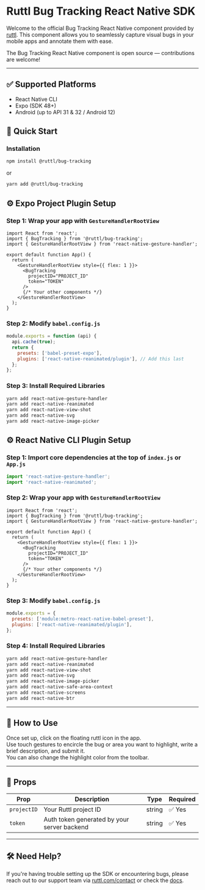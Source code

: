 
# Ruttl Bug Tracking React Native SDK

Welcome to the official Bug Tracking React Native component provided by [ruttl](https://ruttl.com/mobile-app-feedback/). This component allows you to seamlessly capture visual bugs in your mobile apps and annotate them with ease.

The Bug Tracking React Native component is open source — contributions are welcome!

---
## ✅ Supported Platforms
- React Native CLI
- Expo (SDK 48+)
- Android (up to API 31 & 32 / Android 12)



## 🚀 Quick Start

### Installation
```bash
npm install @ruttl/bug-tracking
```

or

```bash
yarn add @ruttl/bug-tracking
```



## ⚙️ Expo Project Plugin Setup

### Step 1: Wrap your app with `GestureHandlerRootView`
```tsx
import React from 'react';
import { BugTracking } from '@ruttl/bug-tracking';
import { GestureHandlerRootView } from 'react-native-gesture-handler';

export default function App() {
  return (
    <GestureHandlerRootView style={{ flex: 1 }}>
      <BugTracking
        projectID="PROJECT_ID"
        token="TOKEN"
      />
      {/* Your other components */}
    </GestureHandlerRootView>
  );
}
```

### Step 2: Modify `babel.config.js`
```js
module.exports = function (api) {
  api.cache(true);
  return {
    presets: ['babel-preset-expo'],
    plugins: ['react-native-reanimated/plugin'], // Add this last
  };
};
```

### Step 3: Install Required Libraries
```bash
yarn add react-native-gesture-handler 
yarn add react-native-reanimated 
yarn add react-native-view-shot 
yarn add react-native-svg 
yarn add react-native-image-picker
```





## ⚙️ React Native CLI Plugin Setup

### Step 1: Import core dependencies at the top of `index.js` or `App.js`
```js
import 'react-native-gesture-handler';
import 'react-native-reanimated';
```

### Step 2: Wrap your app with `GestureHandlerRootView`
```tsx
import React from 'react';
import { BugTracking } from '@ruttl/bug-tracking';
import { GestureHandlerRootView } from 'react-native-gesture-handler';

export default function App() {
  return (
    <GestureHandlerRootView style={{ flex: 1 }}>
      <BugTracking
        projectID="PROJECT_ID"
        token="TOKEN"
      />
      {/* Your other components */}
    </GestureHandlerRootView>
  );
}
```

### Step 3: Modify `babel.config.js`
```js
module.exports = {
  presets: ['module:metro-react-native-babel-preset'],
  plugins: ['react-native-reanimated/plugin'],
};
```

### Step 4: Install Required Libraries
```bash
yarn add react-native-gesture-handler
yarn add react-native-reanimated
yarn add react-native-view-shot
yarn add react-native-svg
yarn add react-native-image-picker
yarn add react-native-safe-area-context
yarn add react-native-screens
yarn add react-native-btr
```

---

## 📌 How to Use

Once set up, click on the floating ruttl icon in the app.  
Use touch gestures to encircle the bug or area you want to highlight, write a brief description, and submit it.  
You can also change the highlight color from the toolbar.

---

## 📌 Props

| Prop        | Description                                  | Type   | Required |
|-------------|----------------------------------------------|--------|----------|
| `projectID` | Your Ruttl project ID                        | string | ✅ Yes    |
| `token`     | Auth token generated by your server backend  | string | ✅ Yes    |

---

## 🛠️ Need Help?

If you're having trouble setting up the SDK or encountering bugs, please reach out to our support team via [ruttl.com/contact](https://ruttl.com/contact/) or check the [docs](https://ruttl.com/docs/).
